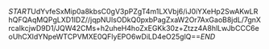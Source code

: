 $START$UdYvfeSxMip0a8kbsC0gV3pPZgT4m1LXVbj6/iJ0iYXeHp2SwAKwLRhQFQAqMQPgLXD1IDZ//jqpNUlsODkQ0pxbPagZxaW2Or7AxGaoB8jdL/7gnXrcaIkcjwD9D1/JQW42CMs+h2uheH4hoZxEGKk30z+Ztzz4A8hlLwJbCCC6eoUhCXldYNpeWTCPVMXE0QFlyEPO6wDiLD4eO25glQ==$END$